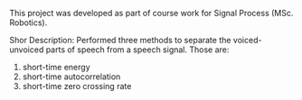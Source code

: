 This project was developed as part of course work for Signal Process (MSc. Robotics). 

Shor Description: 
Performed three methods to separate the voiced- unvoiced parts of speech from a speech signal. Those are:
1. short-time energy
2. short-time autocorrelation
3. short-time zero crossing rate

